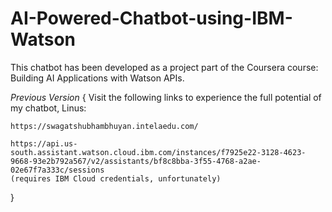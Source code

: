 # AI-Powered-Chatbot-using-IBM-Watson

This chatbot has been developed as a project part of the Coursera course: Building AI Applications with Watson APIs.


*Previous Version*
{
  Visit the following links to experience the full potential of my chatbot, Linus:

    https://swagatshubhambhuyan.intelaedu.com/ 

    https://api.us-south.assistant.watson.cloud.ibm.com/instances/f7925e22-3128-4623-9668-93e2b792a567/v2/assistants/bf8c8bba-3f55-4768-a2ae-02e67f7a333c/sessions 
    (requires IBM Cloud credentials, unfortunately)
}
  
